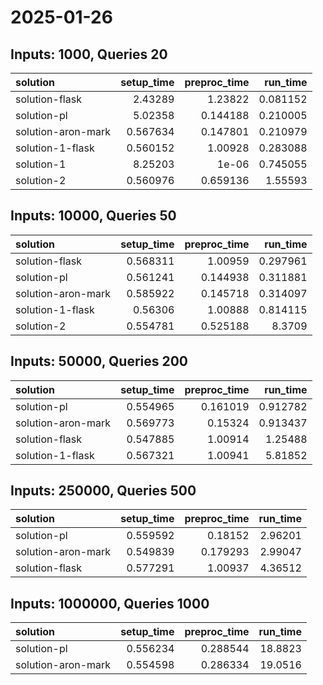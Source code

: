 # 2025-01-26

## Inputs: 1000, Queries 20

| solution           |   setup_time |   preproc_time |   run_time |
|:-------------------|-------------:|---------------:|-----------:|
| solution-flask     |     2.43289  |       1.23822  |   0.081152 |
| solution-pl        |     5.02358  |       0.144188 |   0.210005 |
| solution-aron-mark |     0.567634 |       0.147801 |   0.210979 |
| solution-1-flask   |     0.560152 |       1.00928  |   0.283088 |
| solution-1         |     8.25203  |       1e-06    |   0.745055 |
| solution-2         |     0.560976 |       0.659136 |   1.55593  |

## Inputs: 10000, Queries 50

| solution           |   setup_time |   preproc_time |   run_time |
|:-------------------|-------------:|---------------:|-----------:|
| solution-flask     |     0.568311 |       1.00959  |   0.297961 |
| solution-pl        |     0.561241 |       0.144938 |   0.311881 |
| solution-aron-mark |     0.585922 |       0.145718 |   0.314097 |
| solution-1-flask   |     0.56306  |       1.00888  |   0.814115 |
| solution-2         |     0.554781 |       0.525188 |   8.3709   |

## Inputs: 50000, Queries 200

| solution           |   setup_time |   preproc_time |   run_time |
|:-------------------|-------------:|---------------:|-----------:|
| solution-pl        |     0.554965 |       0.161019 |   0.912782 |
| solution-aron-mark |     0.569773 |       0.15324  |   0.913437 |
| solution-flask     |     0.547885 |       1.00914  |   1.25488  |
| solution-1-flask   |     0.567321 |       1.00941  |   5.81852  |

## Inputs: 250000, Queries 500

| solution           |   setup_time |   preproc_time |   run_time |
|:-------------------|-------------:|---------------:|-----------:|
| solution-pl        |     0.559592 |       0.18152  |    2.96201 |
| solution-aron-mark |     0.549839 |       0.179293 |    2.99047 |
| solution-flask     |     0.577291 |       1.00937  |    4.36512 |

## Inputs: 1000000, Queries 1000

| solution           |   setup_time |   preproc_time |   run_time |
|:-------------------|-------------:|---------------:|-----------:|
| solution-pl        |     0.556234 |       0.288544 |    18.8823 |
| solution-aron-mark |     0.554598 |       0.286334 |    19.0516 |